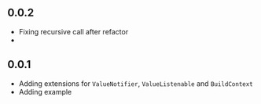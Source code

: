 ## 0.0.2

- Fixing recursive call after refactor
- 
## 0.0.1

- Adding extensions for `ValueNotifier`, `ValueListenable` and `BuildContext`
- Adding example
